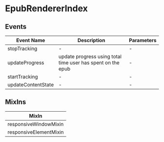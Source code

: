 # EpubRendererIndex

## Events

<!-- @vuese:EpubRendererIndex:events:start -->
|Event Name|Description|Parameters|
|---|---|---|
|stopTracking|-|-|
|updateProgress|update progress using total time user has spent on the epub|-|
|startTracking|-|-|
|updateContentState|-|-|

<!-- @vuese:EpubRendererIndex:events:end -->


## MixIns

<!-- @vuese:EpubRendererIndex:mixIns:start -->
|MixIn|
|---|
|responsiveWindowMixin|
|responsiveElementMixin|

<!-- @vuese:EpubRendererIndex:mixIns:end -->
